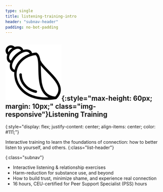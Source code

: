 ```yaml
---
type: single
title: listening-training-intro
header: "subnav-header"
padding: no-bot-padding
---
```


## ![](/assets/images/listening-training/listening-training-icon.png){:style="max-height: 60px; margin: 10px;" class="img-responsive"}Listening&nbsp;Training
{:style="display: flex; justify-content: center; align-items: center; color: #111;"}

Interactive training to learn the foundations of connection: how to better listen to yourself, and others.
{:class="list-header"}

{:class="subnav"}
- Interactive listening & relationship exercises
- Harm-reduction for substance use, and beyond
- How to build trust, minimize shame, and experience real connection
- 16 hours, CEU-certified for Peer Support Specialist (PSS) hours
